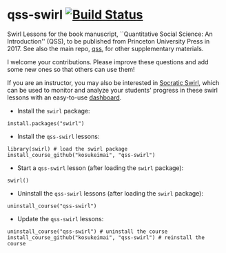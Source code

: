# qss-swirl [![Build Status](https://travis-ci.org/kosukeimai/qss-swirl.svg?branch=master)](https://travis-ci.org/kosukeimai/qss-swirl)
Swirl Lessons for the book manuscript, ``Quantitative Social Science: An Introduction'' (QSS), to be published from Princeton University Press in 2017. See also the main repo, [qss](../../../qss), for other supplementary materials.  

I welcome your contributions.  Please improve these questions and add some new ones so that others can use them!

If you are an instructor, you may also be interested in [Socratic Swirl](https://github.com/dimagor/socraticswirl), which can be used to monitor and analyze your students' progress in these swirl lessons with an easy-to-use [dashboard](https://github.com/dimagor/socraticswirlInstructor).

* Install the `swirl` package:
```
install.packages("swirl")
```

* Install the `qss-swirl` lessons:
```
library(swirl) # load the swirl package
install_course_github("kosukeimai", "qss-swirl")
```

* Start a `qss-swirl` lesson (after loading the `swirl` package):
```
swirl()
```

* Uninstall the `qss-swirl` lessons (after loading the `swirl` package):
```
uninstall_course("qss-swirl")
```

* Update the `qss-swirl` lessons:  
```
uninstall_course("qss-swirl") # uninstall the course
install_course_github("kosukeimai", "qss-swirl") # reinstall the course
```
